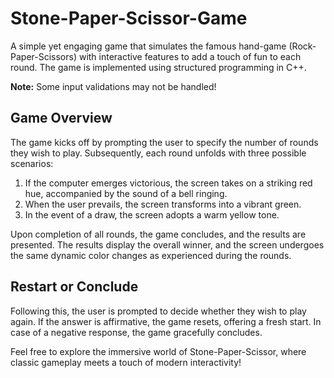 # Stone-Paper-Scissor-Game

A simple yet engaging game that simulates the famous hand-game (Rock-Paper-Scissors) with interactive features to add a touch of fun to each round. The game is implemented using structured programming in C++.

**Note:** Some input validations may not be handled!

## Game Overview

The game kicks off by prompting the user to specify the number of rounds they wish to play. Subsequently, each round unfolds with three possible scenarios:

1. If the computer emerges victorious, the screen takes on a striking red hue, accompanied by the sound of a bell ringing.
2. When the user prevails, the screen transforms into a vibrant green.
3. In the event of a draw, the screen adopts a warm yellow tone.

Upon completion of all rounds, the game concludes, and the results are presented. The results display the overall winner, and the screen undergoes the same dynamic color changes as experienced during the rounds.

## Restart or Conclude

Following this, the user is prompted to decide whether they wish to play again. If the answer is affirmative, the game resets, offering a fresh start. In case of a negative response, the game gracefully concludes.

Feel free to explore the immersive world of Stone-Paper-Scissor, where classic gameplay meets a touch of modern interactivity!

